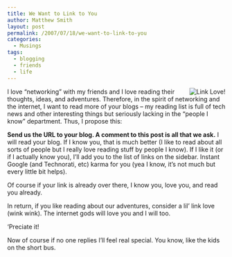 ```yaml
---
title: We Want to Link to You
author: Matthew Smith
layout: post
permalink: /2007/07/18/we-want-to-link-to-you
categories:
  - Musings
tags:
  - blogging
  - friends
  - life
---
```

<img src="http://archive.digivation.net/wp-content/uploads/2007/07/link-love.jpg" alt="Link Love!" align="right" />I love &#8220;networking&#8221; with my friends and I love reading their thoughts, ideas, and adventures. Therefore, in the spirit of networking and the internet, I want to read more of your blogs &#8211; my reading list is full of tech news and other interesting things but seriously lacking in the &#8220;people I know&#8221; department. Thus, I propose this:

**Send us the URL to your blog. A comment to this post is all that we ask.** I will read your blog. If I know you, that is much better (I like to read about all sorts of people but I really love reading stuff by people I know). If I like it (or if I actually know you), I&#8217;ll add you to the list of links on the sidebar. Instant Google (and Technorati, etc) karma for you (yea I know, it&#8217;s not much but every little bit helps).

Of course if your link is already over there, I know you, love you, and read you already.

In return, if you like reading about our adventures, consider a lil&#8217; link love (wink wink). The internet gods will love you and I will too.

&#8216;Preciate it!

Now of course if no one replies I&#8217;ll feel real special. You know, like the kids on the short bus.
